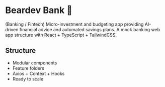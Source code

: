 
# Beardev Bank 🏦

(Banking / Fintech) Micro-investment and budgeting app providing AI-driven financial advice and automated savings plans.
A mock banking web app structure with React + TypeScript + TailwindCSS.

## Structure

- Modular components
- Feature folders
- Axios + Context + Hooks
- Ready to scale
